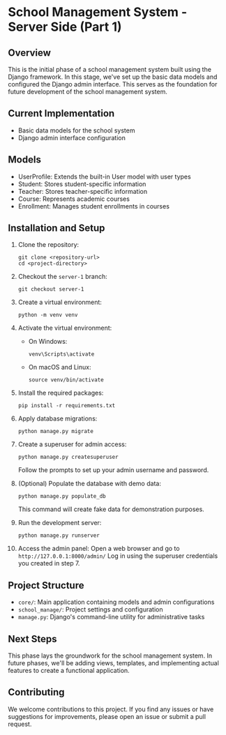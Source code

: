 # School Management System - Server Side (Part 1)

## Overview

This is the initial phase of a school management system built using the Django framework. In this stage, we've set up the basic data models and configured the Django admin interface. This serves as the foundation for future development of the school management system.

## Current Implementation

- Basic data models for the school system
- Django admin interface configuration

## Models

- UserProfile: Extends the built-in User model with user types
- Student: Stores student-specific information
- Teacher: Stores teacher-specific information
- Course: Represents academic courses
- Enrollment: Manages student enrollments in courses

## Installation and Setup

1. Clone the repository:
   ```
   git clone <repository-url>
   cd <project-directory>
   ```

2. Checkout the `server-1` branch:
   ```
   git checkout server-1
   ```

3. Create a virtual environment:
   ```
   python -m venv venv
   ```

4. Activate the virtual environment:
   - On Windows:
     ```
     venv\Scripts\activate
     ```
   - On macOS and Linux:
     ```
     source venv/bin/activate
     ```

5. Install the required packages:
   ```
   pip install -r requirements.txt
   ```

6. Apply database migrations:
   ```
   python manage.py migrate
   ```

7. Create a superuser for admin access:
   ```
   python manage.py createsuperuser
   ```
   Follow the prompts to set up your admin username and password.

8. (Optional) Populate the database with demo data:
   ```
   python manage.py populate_db
   ```
   This command will create fake data for demonstration purposes.

9. Run the development server:
   ```
   python manage.py runserver
   ```

10. Access the admin panel:
    Open a web browser and go to `http://127.0.0.1:8000/admin/`
    Log in using the superuser credentials you created in step 7.

## Project Structure

- `core/`: Main application containing models and admin configurations
- `school_manage/`: Project settings and configuration
- `manage.py`: Django's command-line utility for administrative tasks

## Next Steps

This phase lays the groundwork for the school management system. In future phases, we'll be adding views, templates, and implementing actual features to create a functional application.

## Contributing

We welcome contributions to this project. If you find any issues or have suggestions for improvements, please open an issue or submit a pull request.